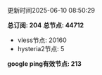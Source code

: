 更新时间2025-06-10 08:50:29

**总订阅: 204**
**总节点: 44712**
- vless节点: 20160
- hysteria2节点: 5

**google ping有效节点: 213**
